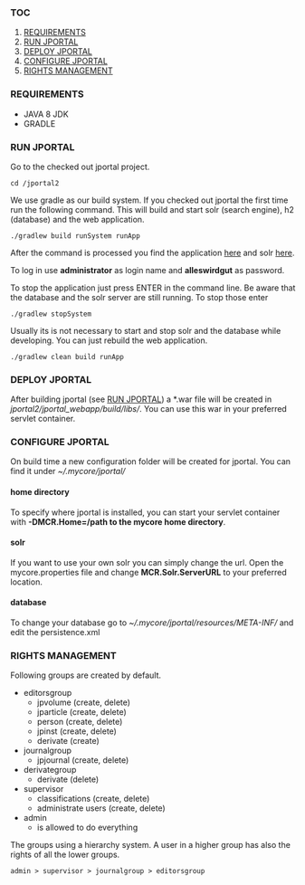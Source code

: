 ### TOC
1. [REQUIREMENTS](#requirements)
2. [RUN JPORTAL](#run-jportal)
3. [DEPLOY JPORTAL](#deploy-jportal)
4. [CONFIGURE JPORTAL](#configure-jportal)
5. [RIGHTS MANAGEMENT](#rights-management)


### REQUIREMENTS
* JAVA 8 JDK
* GRADLE


### RUN JPORTAL

Go to the checked out jportal project.

    cd /jportal2

We use gradle as our build system. If you checked out jportal the first time run the following command. This will build and start solr (search engine), h2 (database) and the web application.

    ./gradlew build runSystem runApp

After the command is processed you find the application [here](http://localhost:8291/jportal "jportal") and solr [here](http://localhost:8391/solr "solr").

To log in use **administrator** as login name and **alleswirdgut** as password.

To stop the application just press ENTER in the command line. Be aware that the database and the solr
server are still running. To stop those enter

    ./gradlew stopSystem

Usually its is not necessary to start and stop solr and the database while developing. You can just rebuild the web application.

    ./gradlew clean build runApp

### DEPLOY JPORTAL
After building jportal (see [RUN JPORTAL](#run-jportal)) a *.war file will be created in *jportal2/jportal_webapp/build/libs/*. You can use this war in your preferred servlet container.


### CONFIGURE JPORTAL
On build time a new configuration folder will be created for jportal. You can find it under *~/.mycore/jportal/*

#### home directory
To specify where jportal is installed, you can start your servlet container with **-DMCR.Home=/path to the mycore home directory**.

#### solr
If you want to use your own solr you can simply change the url. Open the mycore.properties file and change **MCR.Solr.ServerURL** to your preferred location.

#### database
To change your database go to *~/.mycore/jportal/resources/META-INF/* and edit the persistence.xml


### RIGHTS MANAGEMENT

Following groups are created by default.

+ editorsgroup
  * jpvolume (create, delete)
  * jparticle (create, delete)
  * person (create, delete)
  * jpinst (create, delete)
  * derivate (create)
+ journalgroup
  * jpjournal (create, delete)
+ derivategroup
  * derivate (delete)
+ supervisor
  * classifications (create, delete)
  * administrate users (create, delete)
+ admin
  * is allowed to do everything

The groups using a hierarchy system. A user in a higher group has
also the rights of all the lower groups.

    admin > supervisor > journalgroup > editorsgroup
